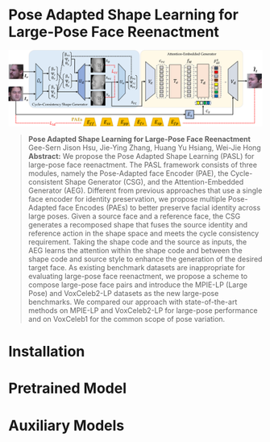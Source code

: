 # Pose Adapted Shape Learning for Large-Pose Face Reenactment
![PASL.png](PASL.png)
> **Pose Adapted Shape Learning for Large-Pose Face Reenactment**  
> Gee-Sern Jison Hsu, Jie-Ying Zhang, Huang Yu Hsiang, Wei-Jie Hong
> **Abstract:** We propose the Pose Adapted Shape Learning (PASL) for large-pose face reenactment. The PASL framework consists of three modules, namely the Pose-Adapted face Encoder (PAE), the Cycle-consistent Shape Generator (CSG), and the Attention-Embedded Generator (AEG). Different from previous approaches that use a single face encoder for identity preservation, we propose multiple Pose-Adapted face Encodes (PAEs) to better preserve facial identity across large poses.  Given a source face and a reference face, the CSG generates a recomposed shape that fuses the source identity and reference action in the shape space and meets the cycle consistency requirement. Taking the shape code and the source as inputs, the AEG learns the attention within the shape code and between the shape code and source style to enhance the generation of the desired target face. As existing benchmark datasets are inappropriate for evaluating large-pose face reenactment, we propose a scheme to compose large-pose face pairs and introduce the MPIE-LP (Large Pose) and VoxCeleb2-LP datasets as the new large-pose benchmarks. We compared our approach with state-of-the-art methods on MPIE-LP and VoxCeleb2-LP for large-pose performance and on VoxCeleb1 for the common scope of pose variation. 
# Installation

# Pretrained Model

# Auxiliary Models
